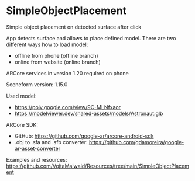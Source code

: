 # SimpleObjectPlacement
Simple object placement on detected surface after click

App detects surface and allows to place defined model.
There are two different ways how to load model:
 - offline from phone (offline branch)
 - online from website (online branch)

ARCore services in version 1.20 required on phone

Sceneform version: 1.15.0

Used model:
- https://poly.google.com/view/9C-MLNfxaor
- https://modelviewer.dev/shared-assets/models/Astronaut.glb

ARCore SDK:
- GitHub: https://github.com/google-ar/arcore-android-sdk
- .obj to .sfa and .sfb converter: https://github.com/gdamoreira/google-ar-asset-converter

Examples and resources:
https://github.com/VojtaMaiwald/Resources/tree/main/SimpleObjectPlacement
